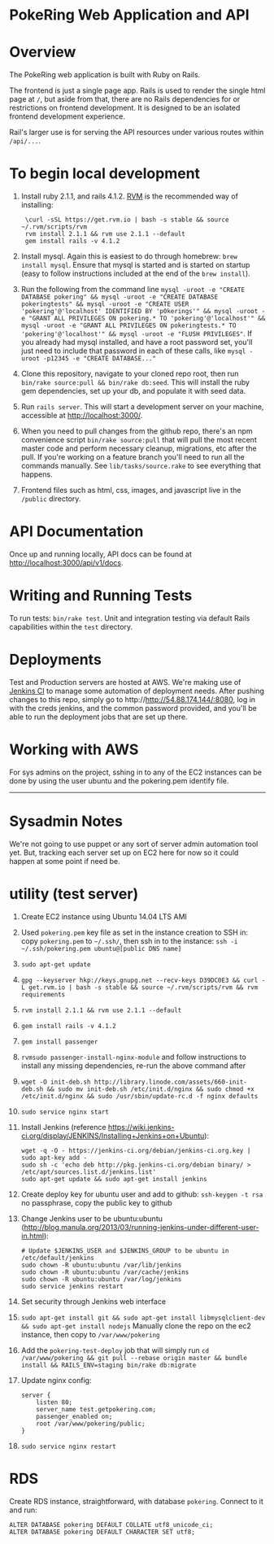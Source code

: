 PokeRing Web Application and API
================================

# Overview
The PokeRing web application is built with Ruby on Rails.  

The frontend is just a single page app.  Rails is used to render the single html page at `/`, but aside from that, there are no Rails dependencies for or restrictions on frontend development.  It is designed to be an isolated frontend development experience.

Rail's larger use is for serving the API resources under various routes within `/api/...`.

# To begin local development
1. Install ruby 2.1.1, and rails 4.1.2. [RVM](http://rvm.io/rvm/install) is the recommended way of installing:
        
        \curl -sSL https://get.rvm.io | bash -s stable && source ~/.rvm/scripts/rvm
        rvm install 2.1.1 && rvm use 2.1.1 --default
        gem install rails -v 4.1.2

2. Install mysql.  Again this is easiest to do through homebrew: `brew install mysql`.  Ensure that mysql is started and is started on startup (easy to follow instructions included at the end of the `brew install`).
3. Run the following from the command line `mysql -uroot -e "CREATE DATABASE pokering" && mysql -uroot -e "CREATE DATABASE pokeringtests" && mysql -uroot -e "CREATE USER 'pokering'@'localhost' IDENTIFIED BY 'p0kerings'" && mysql -uroot -e "GRANT ALL PRIVILEGES ON pokering.* TO 'pokering'@'localhost'" && mysql -uroot -e "GRANT ALL PRIVILEGES ON pokeringtests.* TO 'pokering'@'localhost'" && mysql -uroot -e "FLUSH PRIVILEGES"`.  If you already had mysql installed, and have a root password set, you'll just need to include that password in each of these calls, like `mysql -uroot -p12345 -e "CREATE DATABASE..."`
4. Clone this repository, navigate to your cloned repo root, then run `bin/rake source:pull && bin/rake db:seed`.  This will install the ruby gem dependencies, set up your db, and populate it with seed data.
5. Run `rails server`.  This will start a development server on your machine, accessible at [http://localhost:3000/](http://localhost:3000/).
6. When you need to pull changes from the github repo, there's an npm convenience script `bin/rake source:pull` that will pull the most recent master code and perform necessary cleanup, migrations, etc after the pull.  If you're working on a feature branch you'll need to run all the commands manually.  See `lib/tasks/source.rake` to see everything that happens.
7. Frontend files such as html, css, images, and javascript live in the `/public` directory.

# API Documentation
Once up and running locally, API docs can be found at [http://localhost:3000/api/v1/docs](http://localhost:3000/api/v1/docs).

# Writing and Running Tests
To run tests: `bin/rake test`.  Unit and integration testing via default Rails capabilities within the `test` directory.

# Deployments
Test and Production servers are hosted at AWS.  We're making use of [Jenkins CI](http://jenkins-ci.org/) to manage some automation of deployment needs.  After pushing changes to this repo, simply go to http://http://54.88.174.144/:8080, log in with the creds jenkins, and the common password provided, and you'll be able to run the deployment jobs that are set up there.

# Working with AWS
For sys admins on the project, sshing in to any of the EC2 instances can be done by using the user ubuntu and the pokering.pem identify file.

------------------------------------------------------------------------------

# Sysadmin Notes

We're not going to use puppet or any sort of server admin automation tool yet.  But, tracking each server set up on EC2 here for now so it could happen at some point if need be.

utility (test server)
========

1. Create EC2 instance using Ubuntu 14.04 LTS AMI
2. Used `pokering.pem` key file as set in the instance creation to SSH in: copy `pokering.pem` to `~/.ssh/`, then ssh in to the instance: `ssh -i ~/.ssh/pokering.pem ubuntu@[public DNS name]`
3. `sudo apt-get update`
4. `gpg --keyserver hkp://keys.gnupg.net --recv-keys D39DC0E3 && curl -L get.rvm.io | bash -s stable && source ~/.rvm/scripts/rvm && rvm requirements`
5. `rvm install 2.1.1 && rvm use 2.1.1 --default`
6. `gem install rails -v 4.1.2`
7. `gem install passenger`
8. `rvmsudo passenger-install-nginx-module` and follow instructions to install any missing dependencies, re-run the above command after
9. `wget -O init-deb.sh http://library.linode.com/assets/660-init-deb.sh && sudo mv init-deb.sh /etc/init.d/nginx && sudo chmod +x /etc/init.d/nginx && sudo /usr/sbin/update-rc.d -f nginx defaults`
10. `sudo service nginx start`
11. Install Jenkins (reference https://wiki.jenkins-ci.org/display/JENKINS/Installing+Jenkins+on+Ubuntu):
        
        wget -q -O - https://jenkins-ci.org/debian/jenkins-ci.org.key | sudo apt-key add -
        sudo sh -c 'echo deb http://pkg.jenkins-ci.org/debian binary/ > /etc/apt/sources.list.d/jenkins.list'
        sudo apt-get update && sudo apt-get install jenkins

12. Create deploy key for ubuntu user and add to github: `ssh-keygen -t rsa` no passphrase, copy the public key to github
13. Change Jenkins user to be ubuntu:ubuntu (http://blog.manula.org/2013/03/running-jenkins-under-different-user-in.html):

        # Update $JENKINS_USER and $JENKINS_GROUP to be ubuntu in /etc/default/jenkins
        sudo chown -R ubuntu:ubuntu /var/lib/jenkins
        sudo chown -R ubuntu:ubuntu /var/cache/jenkins
        sudo chown -R ubuntu:ubuntu /var/log/jenkins
        sudo service jenkins restart

14. Set security through Jenkins web interface
15. `sudo apt-get install git && sudo apt-get install libmysqlclient-dev && sudo apt-get install nodejs` 
Manually clone the repo on the ec2 instance, then copy to `/var/www/pokering`
16. Add the `pokering-test-deploy` job that will simply run `cd /var/www/pokering && git pull --rebase origin master && bundle install && RAILS_ENV=staging bin/rake db:migrate`
17. Update nginx config:

        server {
            listen 80;
            server_name test.getpokering.com;
            passenger_enabled on;
            root /var/www/pokering/public;
        }

18. `sudo service nginx restart`


RDS
=========
Create RDS instance, straightforward, with database `pokering`.  Connect to it and run:

    ALTER DATABASE pokering DEFAULT COLLATE utf8_unicode_ci;
    ALTER DATABASE pokering DEFAULT CHARACTER SET utf8;

